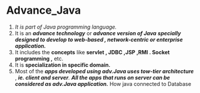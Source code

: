 # Advance_Java

1. *It is part of Java programming language.*
2. It is an *****advance technology***** or *****advance version of Java**** ****specially designed to develop to web-based , network-centric or enterprise application.*****
3. It includes the ****concepts**** like ****servlet , JDBC ,JSP ,RMI . Socket programming ,**** etc.
4. It is ****specialization in specific domain.****
5. Most of the *****apps developed using adv.Java uses tow-tier architecture***** , *****ie. client and server****.* *****All the apps that runs on server can be considered as adv.Java application.*****
How java connected to Database


